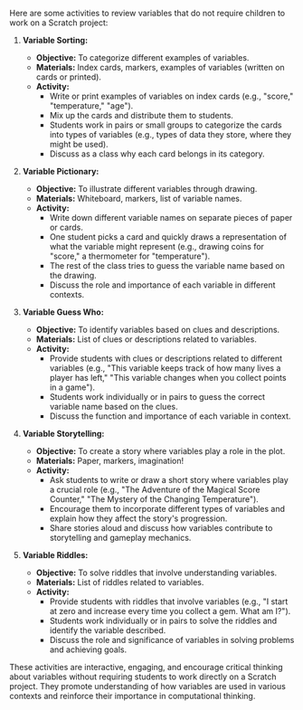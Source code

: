 Here are some activities to review variables that do not require children to work on a Scratch project:

1. **Variable Sorting:**
   - **Objective:** To categorize different examples of variables.
   - **Materials:** Index cards, markers, examples of variables (written on cards or printed).
   - **Activity:**
     - Write or print examples of variables on index cards (e.g., "score," "temperature," "age").
     - Mix up the cards and distribute them to students.
     - Students work in pairs or small groups to categorize the cards into types of variables (e.g., types of data they store, where they might be used).
     - Discuss as a class why each card belongs in its category.

2. **Variable Pictionary:**
   - **Objective:** To illustrate different variables through drawing.
   - **Materials:** Whiteboard, markers, list of variable names.
   - **Activity:**
     - Write down different variable names on separate pieces of paper or cards.
     - One student picks a card and quickly draws a representation of what the variable might represent (e.g., drawing coins for "score," a thermometer for "temperature").
     - The rest of the class tries to guess the variable name based on the drawing.
     - Discuss the role and importance of each variable in different contexts.

3. **Variable Guess Who:**
   - **Objective:** To identify variables based on clues and descriptions.
   - **Materials:** List of clues or descriptions related to variables.
   - **Activity:**
     - Provide students with clues or descriptions related to different variables (e.g., "This variable keeps track of how many lives a player has left," "This variable changes when you collect points in a game").
     - Students work individually or in pairs to guess the correct variable name based on the clues.
     - Discuss the function and importance of each variable in context.

4. **Variable Storytelling:**
   - **Objective:** To create a story where variables play a role in the plot.
   - **Materials:** Paper, markers, imagination!
   - **Activity:**
     - Ask students to write or draw a short story where variables play a crucial role (e.g., "The Adventure of the Magical Score Counter," "The Mystery of the Changing Temperature").
     - Encourage them to incorporate different types of variables and explain how they affect the story's progression.
     - Share stories aloud and discuss how variables contribute to storytelling and gameplay mechanics.

5. **Variable Riddles:**
   - **Objective:** To solve riddles that involve understanding variables.
   - **Materials:** List of riddles related to variables.
   - **Activity:**
     - Provide students with riddles that involve variables (e.g., "I start at zero and increase every time you collect a gem. What am I?").
     - Students work individually or in pairs to solve the riddles and identify the variable described.
     - Discuss the role and significance of variables in solving problems and achieving goals.

These activities are interactive, engaging, and encourage critical thinking about variables without requiring students to work directly on a Scratch project. They promote understanding of how variables are used in various contexts and reinforce their importance in computational thinking.
